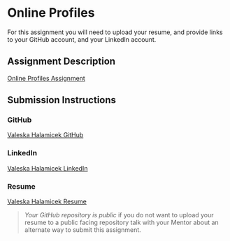 # Online Profiles
For this assignment you will need to upload your resume, and provide links to your GitHub account, and your LinkedIn account.

## Assignment Description
[Online Profiles Assignment](https://education.launchcode.org/liftoff/assignments/online-profiles/)

## Submission Instructions
 
### GitHub
[Valeska Halamicek GitHub](https://github.com/valeskah)
 
### LinkedIn
[Valeska Halamicek LinkedIn](https://www.linkedin.com/in/valeska-halamicek-010286138/)

### Resume
[Valeska Halamicek Resume](https://github.com/valeskah/ValeskaHalamicekResume/blob/master/ValeskaHalamicekResume.pdf)

> *Your GitHub repository is public* if you do not want to upload your resume to a public facing repository talk with your Mentor about an alternate way to submit this assignment.
